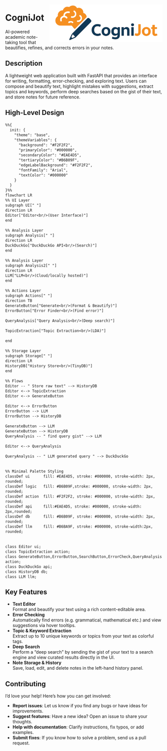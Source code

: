 [<img src="app/assets/logo.png" style="height:120px" align="right">](https://github.com/hurutta/bangla-news-mcp)

# CogniJot
AI-powered academic note-taking tool that beautifies, refines, and corrects errors in your notes.

## Description
A lightweight web application built with FastAPI that provides an interface for writing, formatting, error-checking, and exploring text. 
Users can compose and beautify text, highlight mistakes with suggestions, extract topics and keywords, perform deep searches based on the gist of their text, 
and store notes for future reference.

## High-Level Design

```mermaid
%%{
  init: {
    "theme": "base",
    "themeVariables": {
      "background": "#F2F2F2",
      "primaryColor": "#000000",
      "secondaryColor": "#EAE4D5",
      "tertiaryColor": "#B6B09F",
      "edgeLabelBackground": "#F2F2F2",
      "fontFamily": "Arial",
      "textColor": "#000000"
    }
  }
}%%
flowchart LR
%% UI Layer
subgraph UI[" "]
direction LR
Editor["Editor<br/>(User Interface)"]
end

%% Analysis Layer
subgraph Analysis[" "]
direction LR
DuckDuckGo["DuckDuckGo API<br/>(Search)"]
end

%% Analysis Layer
subgraph Analysis2[" "]
direction LR
LLM["LLM<br/>(Cloud/locally hosted)"]
end

%% Actions Layer
subgraph Actions[" "]
direction TB
GenerateButton["Generate<br/>(Format & Beautify)"]
ErrorButton["Error Finder<br/>(Find error)"]

QueryAnalysis["Query Analysis<br/>(Deep search)"]

TopicExtraction["Topic Extraction<br/>(LDA)"]

end

%% Storage Layer
subgraph Storage[" "]
direction LR
HistoryDB["History Store<br/>(TinyDB)"]
end

%% Flows
Editor -- " Store raw text" --> HistoryDB
Editor <--> TopicExtraction
Editor <--> GenerateButton

Editor <--> ErrorButton
ErrorButton --> LLM
ErrorButton --> HistoryDB

GenerateButton --> LLM
GenerateButton --> HistoryDB
QueryAnalysis -- " find query gist" --> LLM

Editor <--> QueryAnalysis

QueryAnalysis -- " LLM generated query " --> DuckDuckGo


%% Minimal Palette Styling
classDef ui      fill: #EAE4D5, stroke: #000000, stroke-width: 2px, rounded;
classDef logic   fill: #B6B09F,stroke: #000000, stroke-width: 2px, rounded;
classDef action  fill: #F2F2F2, stroke: #000000, stroke-width: 2px, rounded;
classDef api     fill:#EAE4D5, stroke: #000000, stroke-width: 2px,rounded;
classDef db      fill: #B6B09F, stroke: #000000, stroke-width: 2px, rounded;
classDef llm     fill: #B6BA9F, stroke: #000000, stroke-width:2px, rounded;


class Editor ui;
class TopicExtraction action;
class GenerateButton,ErrorButton,SearchButton,ErrorCheck,QueryAnalysis action;
class DuckDuckGo api;
class HistoryDB db;
class LLM llm;

```

## Key Features
- **Text Editor**  
  Format and beautify your text using a rich content-editable area.
- **Error Checking**  
  Automatically find errors (e.g. grammatical, mathematical etc.) and view suggestions via hover tooltips.
- **Topic & Keyword Extraction**  
  Extract up to 10 unique keywords or topics from your text as colorful tags.
- **Deep Search**  
  Perform a “deep search” by sending the gist of your text to a search engine and view curated results directly in the UI.
- **Note Storage & History**  
  Save, load, edit, and delete notes in the left-hand history panel.


## Contributing

I’d love your help! Here’s how you can get involved:

- **Report issues**: Let us know if you find any bugs or have ideas for improvements.  
- **Suggest features**: Have a new idea? Open an issue to share your thoughts.  
- **Help with documentation**: Clarify instructions, fix typos, or add examples.  
- **Submit fixes**: If you know how to solve a problem, send us a pull request.


